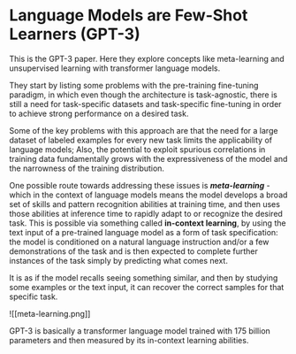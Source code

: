 # Language Models are Few-Shot Learners (GPT-3)

This is the GPT-3 paper. Here they explore concepts like meta-learning and unsupervised learning with transformer language models.

They start by listing some problems with the pre-training fine-tuning paradigm, in which even though the architecture is task-agnostic, there is still a need for task-specific datasets and task-specific fine-tuning in order to achieve strong performance on a desired task.

Some of the key problems with this approach are that the need for a large dataset of labeled examples for every new task limits the applicability of language models; Also, the potential to exploit spurious correlations in training data fundamentally grows with the expressiveness of the model and the narrowness of the training distribution.

One possible route towards addressing these issues is **_meta-learning_** - which in the context of language models means the model develops a broad set of skills and pattern recognition abilities at training time, and then uses those abilities at inference time to rapidly adapt to or recognize the desired task. This is possible via something called **in-context learning**, by using the text input of a pre-trained language model as a form of task specification: the model is conditioned on a natural language instruction and/or a few demonstrations of the task and is then expected to complete further instances of the task simply by predicting what comes next.

It is as if the model recalls seeing something similar, and then by studying some examples or the text input, it can recover the correct samples for that specific task.

![[meta-learning.png]]

GPT-3 is basically a transformer language model trained with 175 billion parameters and then measured by its in-context learning abilities.


